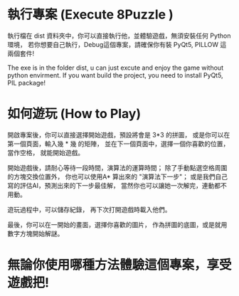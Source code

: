 # 執行專案 (Execute 8Puzzle )

執行檔在 dist 資料夾中，你可以直接執行他，並體驗遊戲，無須安裝任何 Python 環境，
若你想要自己執行，Debug這個專案，請確保你有裝 PyQt5, PILLOW 這兩個套件!

The exe is in the folder dist, u can just excute and enjoy the game without python envirment.
If you want build the project, you need to install PyQt5, PIL package!

# 如何遊玩 (How to Play)

開啟專案後，你可以直接選擇開始遊戲，預設將會是 3*3 的拼圖，
或是你可以在第一個頁面，輸入幾 * 幾 的矩陣，
並在下一個頁面中，選擇一個你喜歡的位置，當作空格，
就能開始遊戲。

開始遊戲後，請耐心等待一段時間，演算法的運算時間；
除了手動點選空格周圍的方塊交換位置外，
你也可以使用A* 算出來的 "演算法下一步"；
或是我們自己寫的評估AI，預測出來的下一步最佳解，
當然你也可以讓她一次解完，連動都不用動。

遊玩過程中，可以儲存紀錄，
再下次打開遊戲時載入他們。

最後，你可以在一開始的畫面，選擇你喜歡的圖片，
作為拼圖的底圖，或是就用數字方塊開始解謎。

# 無論你使用哪種方法體驗這個專案，享受遊戲把!
